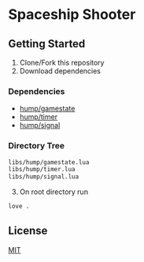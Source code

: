 # Spaceship Shooter
## Getting Started
1. Clone/Fork this repository
2. Download dependencies
### Dependencies
- [hump/gamestate](https://github.com/vrld/hump/blob/master/gamestate.lua)
- [hump/timer](https://github.com/vrld/hump/blob/master/timer.lua)
- [hump/signal](https://github.com/vrld/hump/blob/master/signal.lua)
### Directory Tree
``` sh
libs/hump/gamestate.lua
libs/hump/timer.lua
libs/hump/signal.lua
```
3. On root directory run
``` sh
love .
```

## License
[MIT](https://github.com/MochicStudio/spaceship-shooter/blob/master/LICENSE)
